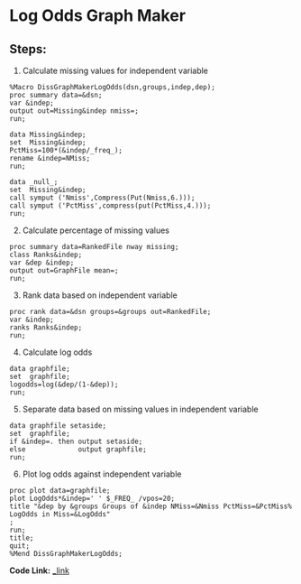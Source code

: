 # Log Odds Graph Maker

## Steps:
1. Calculate missing values for independent variable
```sas
%Macro DissGraphMakerLogOdds(dsn,groups,indep,dep);
proc summary data=&dsn;
var &indep;
output out=Missing&indep nmiss=;
run;

data Missing&indep;
set  Missing&indep;
PctMiss=100*(&indep/_freq_);
rename &indep=NMiss;
run;

data _null_;
set  Missing&indep;
call symput ('Nmiss',Compress(Put(Nmiss,6.)));
call symput ('PctMiss',compress(put(PctMiss,4.)));
run;
```

2. Calculate percentage of missing values
```sas
proc summary data=RankedFile nway missing;
class Ranks&indep;
var &dep &indep;
output out=GraphFile mean=;
run;
```

3. Rank data based on independent variable
```sas
proc rank data=&dsn groups=&groups out=RankedFile;
var &indep;
ranks Ranks&indep;
run;
```

4. Calculate log odds
```sas
data graphfile;
set  graphfile;
logodds=log(&dep/(1-&dep));
run;
```

5. Separate data based on missing values in independent variable
```sas
data graphfile setaside;
set  graphfile;
if &indep=. then output setaside;
else             output graphfile;
run;
```

6. Plot log odds against independent variable
```sas
proc plot data=graphfile;
plot LogOdds*&indep=' ' $_FREQ_ /vpos=20;
title "&dep by &groups Groups of &indep NMiss=&Nmiss PctMiss=&PctMiss%  LogOdds in Miss=&LogOdds"
;
run;
title;
quit;
%Mend DissGraphMakerLogOdds;
```

**Code Link:** [_link](https://github.com/akashagte/SAS-Targeted-Marketing-Model/blob/master/Phase3/Macros.sas)